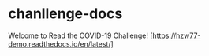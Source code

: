 # chanllenge-docs

Welcome to Read the COVID-19 Challenge! [https://hzw77-demo.readthedocs.io/en/latest/]
